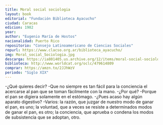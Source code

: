 ```yaml
---
title: Moral social sociologia
layout: book
editorial: "Fundación Biblioteca Ayacucho"
ciudad: Caracas
edicion: 1982
year: 
author: "Eugenio María de Hostos"
nacionalidad: Puerto Rico
repositorio: "Consejo Latinoamericano de Ciencias Sociales"
repurl: https://www.clacso.org.ar/biblioteca_ayacucho/
img: Moral_social_Sociologia.jpg
descarga: https://ia801405.us.archive.org/12/items/moral-social-sociologia/Moral_social_Sociologia.pdf
biblioteca: http://www.worldcat.org/oclc/479614809
comprar: https://amzn.to/2JJhWzV
periodo: "Siglo XIX"
---
```

 

-¿Qué quieres decir?
-Que no siempre es tan fácil para la conciencia el acercarse al pan que se toman fácilmente con la mano.
-¿Por qué?
-Porque el pan se digiera solamente en el estómago.
-¿Pues acaso hay algún aparato digestivo?
-Varios: la razón, que juzgar de nuestro modo de ganar el pan, es uno; la voluntad, que a veces se resiste a determinados modos de ganar el pan, es otro; la conciencia, que aprueba o condena los modos de subsistencia que se adoptan, otro.
